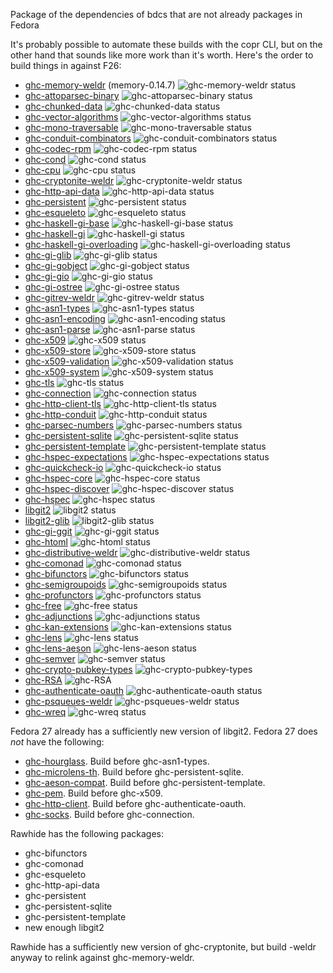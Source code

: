 Package of the dependencies of bdcs that are not already packages in Fedora

It's probably possible to automate these builds with the copr CLI, but on the
other hand that sounds like more work than it's worth. Here's the order to
build things in against F26:

* [ghc-memory-weldr](ghc-memory-weldr) (memory-0.14.7) ![ghc-memory-weldr status](https://copr.fedorainfracloud.org/coprs/dshea/bdcs-haskell-deps/package/ghc-memory-weldr/status_image/last_build.png)
* [ghc-attoparsec-binary](ghc-attoparsec-binary) ![ghc-attoparsec-binary status](https://copr.fedorainfracloud.org/coprs/dshea/bdcs-haskell-deps/package/ghc-attoparsec-binary/status_image/last_build.png)
* [ghc-chunked-data](ghc-chunked-data) ![ghc-chunked-data status](https://copr.fedorainfracloud.org/coprs/dshea/bdcs-haskell-deps/package/ghc-chunked-data/status_image/last_build.png)
* [ghc-vector-algorithms](ghc-vector-algorithms) ![ghc-vector-algorithms status](https://copr.fedorainfracloud.org/coprs/dshea/bdcs-haskell-deps/package/ghc-vector-algorithms/status_image/last_build.png)
* [ghc-mono-traversable](ghc-mono-traversable) ![ghc-mono-traversable status](https://copr.fedorainfracloud.org/coprs/dshea/bdcs-haskell-deps/package/ghc-mono-traversable/status_image/last_build.png)
* [ghc-conduit-combinators](ghc-conduit-combinators) ![ghc-conduit-combinators status](https://copr.fedorainfracloud.org/coprs/dshea/bdcs-haskell-deps/package/ghc-conduit-combinators/status_image/last_build.png)
* [ghc-codec-rpm](ghc-codec-rpm) ![ghc-codec-rpm status](https://copr.fedorainfracloud.org/coprs/dshea/bdcs-haskell-deps/package/ghc-codec-rpm/status_image/last_build.png)
* [ghc-cond](ghc-cond) ![ghc-cond status](https://copr.fedorainfracloud.org/coprs/dshea/bdcs-haskell-deps/package/ghc-cond/status_image/last_build.png)
* [ghc-cpu](ghc-cpu) ![ghc-cpu status](https://copr.fedorainfracloud.org/coprs/dshea/bdcs-haskell-deps/package/ghc-cpu/status_image/last_build.png)
* [ghc-cryptonite-weldr](ghc-cryptonite-weldr) ![ghc-cryptonite-weldr status](https://copr.fedorainfracloud.org/coprs/dshea/bdcs-haskell-deps/package/ghc-cryptonite-weldr/status_image/last_build.png)
* [ghc-http-api-data](ghc-http-api-data) ![ghc-http-api-data status](https://copr.fedorainfracloud.org/coprs/dshea/bdcs-haskell-deps/package/ghc-http-api-data/status_image/last_build.png)
* [ghc-persistent](ghc-persistent) ![ghc-persistent status](https://copr.fedorainfracloud.org/coprs/dshea/bdcs-haskell-deps/package/ghc-persistent/status_image/last_build.png)
* [ghc-esqueleto](ghc-esqueleto) ![ghc-esqueleto status](https://copr.fedorainfracloud.org/coprs/dshea/bdcs-haskell-deps/package/ghc-esqueleto/status_image/last_build.png)
* [ghc-haskell-gi-base](ghc-haskell-gi-base) ![ghc-haskell-gi-base status](https://copr.fedorainfracloud.org/coprs/dshea/bdcs-haskell-deps/package/ghc-haskell-gi-base/status_image/last_build.png)
* [ghc-haskell-gi](ghc-haskell-gi) ![ghc-haskell-gi status](https://copr.fedorainfracloud.org/coprs/dshea/bdcs-haskell-deps/package/ghc-haskell-gi/status_image/last_build.png)
* [ghc-haskell-gi-overloading](ghc-haskell-gi-overloading) ![ghc-haskell-gi-overloading status](https://copr.fedorainfracloud.org/coprs/dshea/bdcs-haskell-deps/package/ghc-haskell-gi-overloading/status_image/last_build.png)
* [ghc-gi-glib](ghc-gi-glib) ![ghc-gi-glib status](https://copr.fedorainfracloud.org/coprs/dshea/bdcs-haskell-deps/package/ghc-gi-glib/status_image/last_build.png)
* [ghc-gi-gobject](ghc-gi-gobject) ![ghc-gi-gobject status](https://copr.fedorainfracloud.org/coprs/dshea/bdcs-haskell-deps/package/ghc-gi-gobject/status_image/last_build.png)
* [ghc-gi-gio](ghc-gi-gio) ![ghc-gi-gio status](https://copr.fedorainfracloud.org/coprs/dshea/bdcs-haskell-deps/package/ghc-gi-gio/status_image/last_build.png)
* [ghc-gi-ostree](ghc-gi-ostree) ![ghc-gi-ostree status](https://copr.fedorainfracloud.org/coprs/dshea/bdcs-haskell-deps/package/ghc-gi-ostree/status_image/last_build.png)
* [ghc-gitrev-weldr](ghc-gitrev-weldr) ![ghc-gitrev-weldr status](https://copr.fedorainfracloud.org/coprs/dshea/bdcs-haskell-deps/package/ghc-gitrev-weldr/status_image/last_build.png)
* [ghc-asn1-types](ghc-asn1-types) ![ghc-asn1-types status](https://copr.fedorainfracloud.org/coprs/dshea/bdcs-haskell-deps/package/ghc-asn1-types/status_image/last_build.png)
* [ghc-asn1-encoding](ghc-asn1-encoding) ![ghc-asn1-encoding status](https://copr.fedorainfracloud.org/coprs/dshea/bdcs-haskell-deps/package/ghc-asn1-encoding/status_image/last_build.png)
* [ghc-asn1-parse](ghc-asn1-parse) ![ghc-asn1-parse status](https://copr.fedorainfracloud.org/coprs/dshea/bdcs-haskell-deps/package/ghc-asn1-parse/status_image/last_build.png)
* [ghc-x509](ghc-x509) ![ghc-x509 status](https://copr.fedorainfracloud.org/coprs/dshea/bdcs-haskell-deps/package/ghc-x509/status_image/last_build.png)
* [ghc-x509-store](ghc-x509-store) ![ghc-x509-store status](https://copr.fedorainfracloud.org/coprs/dshea/bdcs-haskell-deps/package/ghc-x509-store/status_image/last_build.png)
* [ghc-x509-validation](ghc-x509-validation) ![ghc-x509-validation status](https://copr.fedorainfracloud.org/coprs/dshea/bdcs-haskell-deps/package/ghc-x509-status/status_image/last_build.png)
* [ghc-x509-system](ghc-x509-system) ![ghc-x509-system status](https://copr.fedorainfracloud.org/coprs/dshea/bdcs-haskell-deps/package/ghc-x509-system/status_image/last_build.png)
* [ghc-tls](ghc-tls) ![ghc-tls status](https://copr.fedorainfracloud.org/coprs/dshea/bdcs-haskell-deps/package/ghc-tls/status_image/last_build.png)
* [ghc-connection](ghc-connection) ![ghc-connection status](https://copr.fedorainfracloud.org/coprs/dshea/bdcs-haskell-deps/package/ghc-connection/status_image/last_build.png)
* [ghc-http-client-tls](ghc-http-client-tls) ![ghc-http-client-tls status](https://copr.fedorainfracloud.org/coprs/dshea/bdcs-haskell-deps/package/ghc-http-client-tls/status_image/last_build.png)
* [ghc-http-conduit](ghc-http-conduit) ![ghc-http-conduit status](https://copr.fedorainfracloud.org/coprs/dshea/bdcs-haskell-deps/package/ghc-http-conduit/status_image/last_build.png)
* [ghc-parsec-numbers](ghc-parsec-numbers) ![ghc-parsec-numbers status](https://copr.fedorainfracloud.org/coprs/dshea/bdcs-haskell-deps/package/ghc-parsec-numbers/status_image/last_build.png)
* [ghc-persistent-sqlite](ghc-persistent-sqlite) ![ghc-persistent-sqlite status](https://copr.fedorainfracloud.org/coprs/dshea/bdcs-haskell-deps/package/ghc-persistent-sqlite/status_image/last_build.png)
* [ghc-persistent-template](ghc-persistent-template) ![ghc-persistent-template status](https://copr.fedorainfracloud.org/coprs/dshea/bdcs-haskell-deps/package/ghc-persistent-template/status_image/last_build.png)
* [ghc-hspec-expectations](ghc-hspec-expectations) ![ghc-hspec-expectations status](https://copr.fedorainfracloud.org/coprs/dshea/bdcs-haskell-deps/package/ghc-hspec-expectations/status_image/last_build.png)
* [ghc-quickcheck-io](ghc-quickcheck-io) ![ghc-quickcheck-io status](https://copr.fedorainfracloud.org/coprs/dshea/bdcs-haskell-deps/package/ghc-quickcheck-io/status_image/last_build.png)
* [ghc-hspec-core](ghc-hspec-core) ![ghc-hspec-core status](https://copr.fedorainfracloud.org/coprs/dshea/bdcs-haskell-deps/package/ghc-hspec-core/status_image/last_build.png)
* [ghc-hspec-discover](ghc-hspec-discover) ![ghc-hspec-discover status](https://copr.fedorainfracloud.org/coprs/dshea/bdcs-haskell-deps/package/ghc-hspec-discover/status_image/last_build.png)
* [ghc-hspec](ghc-hspec) ![ghc-hspec status](https://copr.fedorainfracloud.org/coprs/dshea/bdcs-haskell-deps/package/ghc-hspec/status_image/last_build.png)
* [libgit2](libgit2) ![libgit2 status](https://copr.fedorainfracloud.org/coprs/dshea/bdcs-haskell-deps/package/libgit2/status_image/last_build.png)
* [libgit2-glib](libgit2-glib) ![libgit2-glib status](https://copr.fedorainfracloud.org/coprs/dshea/bdcs-haskell-deps/package/libgit2-glib/status_image/last_build.png)
* [ghc-gi-ggit](ghc-gi-ggit) ![ghc-gi-ggit status](https://copr.fedorainfracloud.org/coprs/dshea/bdcs-haskell-deps/package/ghc-gi-ggit/status_image/last_build.png)
* [ghc-htoml](ghc-htoml) ![ghc-htoml status](https://copr.fedorainfracloud.org/coprs/dshea/bdcs-haskell-deps/package/ghc-htoml/status_image/last_build.png)
* [ghc-distributive-weldr](ghc-distributive-weldr) ![ghc-distributive-weldr status](https://copr.fedorainfracloud.org/coprs/dshea/bdcs-haskell-deps/package/ghc-distributive-weldr/status_image/last_build.png)
* [ghc-comonad](ghc-comonad) ![ghc-comonad status](https://copr.fedorainfracloud.org/coprs/dshea/bdcs-haskell-deps/package/ghc-comonad/status_image/last_build.png)
* [ghc-bifunctors](ghc-bifunctors) ![ghc-bifunctors status](https://copr.fedorainfracloud.org/coprs/dshea/bdcs-haskell-deps/package/ghc-bifunctors/status_image/last_build.png)
* [ghc-semigroupoids](ghc-semigroupoids) ![ghc-semigroupoids status](https://copr.fedorainfracloud.org/coprs/dshea/bdcs-haskell-deps/package/ghc-semigroupoids/status_image/last_build.png)
* [ghc-profunctors](ghc-profunctors) ![ghc-profunctors status](https://copr.fedorainfracloud.org/coprs/dshea/bdcs-haskell-deps/package/ghc-profunctors/status_image/last_build.png)
* [ghc-free](ghc-free) ![ghc-free status](https://copr.fedorainfracloud.org/coprs/dshea/bdcs-haskell-deps/package/ghc-free/status_image/last_build.png)
* [ghc-adjunctions](ghc-adjunctions) ![ghc-adjunctions status](https://copr.fedorainfracloud.org/coprs/dshea/bdcs-haskell-deps/package/ghc-adjunctions/status_image/last_build.png)
* [ghc-kan-extensions](ghc-kan-extensions) ![ghc-kan-extensions status](https://copr.fedorainfracloud.org/coprs/dshea/bdcs-haskell-deps/package/ghc-kan-extensions/status_image/last_build.png)
* [ghc-lens](ghc-lens) ![ghc-lens status](https://copr.fedorainfracloud.org/coprs/dshea/bdcs-haskell-deps/package/ghc-lens/status_image/last_build.png)
* [ghc-lens-aeson](ghc-lens-aeson) ![ghc-lens-aeson status](https://copr.fedorainfracloud.org/coprs/dshea/bdcs-haskell-deps/package/ghc-lens-aeson/status_image/last_build.png)
* [ghc-semver](ghc-semver) ![ghc-semver status](https://copr.fedorainfracloud.org/coprs/dshea/bdcs-haskell-deps/package/ghc-semver/status_image/last_build.png)
* [ghc-crypto-pubkey-types](ghc-crypto-pubkey-types) ![ghc-crypto-pubkey-types](https://copr.fedorainfracloud.org/coprs/dshea/bdcs-haskell-deps/package/ghc-crypto-pubkey-types/status_image/last_build.png)
* [ghc-RSA](ghc-RSA) ![ghc-RSA](https://copr.fedorainfracloud.org/coprs/dshea/bdcs-haskell-deps/package/ghc-RSA/status_image/last_build.png)
* [ghc-authenticate-oauth](ghc-authenticate-oauth) ![ghc-authenticate-oauth status](https://copr.fedorainfracloud.org/coprs/dshea/bdcs-haskell-deps/package/ghc-authenticate-oauth/status_image/last_build.png)
* [ghc-psqueues-weldr](ghc-psqueues-weldr) ![ghc-psqueues-weldr status](https://copr.fedorainfracloud.org/coprs/dshea/bdcs-haskell-deps/package/ghc-psqueues-weldr/status_image/last_build.png)
* [ghc-wreq](ghc-wreq) ![ghc-wreq status](https://copr.fedorainfracloud.org/coprs/dshea/bdcs-haskell-deps/package/ghc-wreq/status_image/last_build.png)

Fedora 27 already has a sufficiently new version of libgit2.
Fedora 27 does *not* have the following:
  * [ghc-hourglass](ghc-hourglass). Build before ghc-asn1-types.
  * [ghc-microlens-th](ghc-microlens-th). Build before ghc-persistent-sqlite.
  * [ghc-aeson-compat](ghc-aeson-compat). Build before ghc-persistent-template.
  * [ghc-pem](ghc-pem). Build before ghc-x509.
  * [ghc-http-client](ghc-http-client). Build before ghc-authenticate-oauth.
  * [ghc-socks](ghc-socks). Build before ghc-connection.

Rawhide has the following packages:
  * ghc-bifunctors
  * ghc-comonad
  * ghc-esqueleto
  * ghc-http-api-data
  * ghc-persistent
  * ghc-persistent-sqlite
  * ghc-persistent-template
  * new enough libgit2

Rawhide has a sufficiently new version of ghc-cryptonite, but build -weldr
anyway to relink against ghc-memory-weldr.
